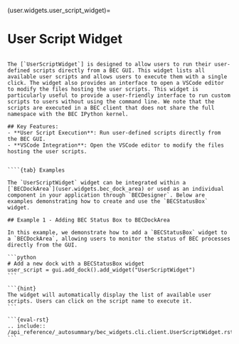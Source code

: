 (user.widgets.user_script_widget)=
# User Script Widget

````{tab} Overview

The [`UserScriptWidget`] is designed to allow users to run their user-defined scripts directly from a BEC GUI. This widget lists all available user scripts and allows users to execute them with a single click. The widget also provides an interface to open a VSCode editor to modify the files hosting the user scripts. This widget is particularly useful to provide a user-friendly interface to run custom scripts to users without using the command line. We note that the scripts are executed in a BEC client that does not share the full namespace with the BEC IPython kernel.

## Key Features:
- **User Script Execution**: Run user-defined scripts directly from the BEC GUI.
- **VSCode Integration**: Open the VSCode editor to modify the files hosting the user scripts.


````{tab} Examples

The `UserScriptWidget` widget can be integrated within a [`BECDockArea`](user.widgets.bec_dock_area) or used as an individual component in your application through `BECDesigner`. Below are examples demonstrating how to create and use the `BECStatusBox` widget.

## Example 1 - Adding BEC Status Box to BECDockArea

In this example, we demonstrate how to add a `BECStatusBox` widget to a `BECDockArea`, allowing users to monitor the status of BEC processes directly from the GUI.

```python
# Add a new dock with a BECStatusBox widget
user_script = gui.add_dock().add_widget("UserScriptWidget")
```

```{hint}
The widget will automatically display the list of available user scripts. Users can click on the script name to execute it.
```
````

````{tab} API
```{eval-rst} 
.. include:: /api_reference/_autosummary/bec_widgets.cli.client.UserScriptWidget.rst
```
````